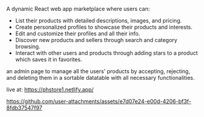 A dynamic React web app marketplace where users can:

- List their products with detailed descriptions, images, and pricing.
- Create personalized profiles to showcase their products and interests.
- Edit and customize their profiles and all their info.
- Discover new products and sellers through search and category browsing.
- Interact with other users and products through adding stars to a product which saves it in favorites.

an admin page to manage all the users' products by accepting, rejecting, and deleting them in a sortable datatable with all necessary functionalities.

live at:
https://phstore1.netlify.app/

https://github.com/user-attachments/assets/e7d07e24-e00d-4206-bf3f-8fdb37547f97


